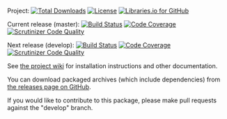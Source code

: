 Project: [![Total Downloads](https://poser.pugx.org/pear2/net_transmitter/downloads)](https://packagist.org/packages/pear2/net_transmitter/stats) [![License](https://poser.pugx.org/pear2/net_transmitter/license)](https://packagist.org/packages/pear2/net_transmitter) [![Libraries.io for GitHub](https://img.shields.io/librariesio/github/pear2/net_transmitter.svg)](https://libraries.io/github/pear2/Net_Transmitter)

Current release (master): [![Build Status](https://ci.appveyor.com/api/projects/status/github/pear2/Net_Transmitter?branch=master&svg=true)](https://packagist.org/packages/pear2/net_routeros#dev-master) [![Code Coverage](https://scrutinizer-ci.com/g/pear2/Net_Transmitter/badges/coverage.png?b=master)](https://scrutinizer-ci.com/g/pear2/Net_Transmitter/?branch=master) [![Scrutinizer Code Quality](https://scrutinizer-ci.com/g/pear2/Net_Transmitter/badges/quality-score.png?b=master)](https://scrutinizer-ci.com/g/pear2/Net_Transmitter/?branch=master)

Next release (develop): [![Build Status](https://ci.appveyor.com/api/projects/status/github/pear2/Net_Transmitter?branch=develop&svg=true)](https://packagist.org/packages/pear2/net_routeros#dev-develop) [![Code Coverage](https://scrutinizer-ci.com/g/pear2/Net_Transmitter/badges/coverage.png?b=develop)](https://scrutinizer-ci.com/g/pear2/Net_Transmitter/?branch=develop) [![Scrutinizer Code Quality](https://scrutinizer-ci.com/g/pear2/Net_Transmitter/badges/quality-score.png?b=develop)](https://scrutinizer-ci.com/g/pear2/Net_Transmitter/?branch=develop)

See [the project wiki](https://github.com/pear2/Net_Transmitter/wiki) for installation instructions and other documentation.

You can download packaged archives (which include dependencies) from [the releases page on GitHub](https://github.com/pear2/Net_Transmitter/releases).

If you would like to contribute to this package, please make pull requests against the "develop" branch.

